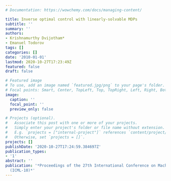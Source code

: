 ```yaml
---
# Documentation: https://wowchemy.com/docs/managing-content/

title: Inverse optimal control with linearly-solvable MDPs
subtitle: ''
summary: ''
authors:
- Krishnamurthy Dvijotham*
- Emanuel Todorov
tags: []
categories: []
date: '2010-01-01'
lastmod: 2020-10-27T17:23:49Z
featured: false
draft: false

# Featured image
# To use, add an image named `featured.jpg/png` to your page's folder.
# Focal points: Smart, Center, TopLeft, Top, TopRight, Left, Right, BottomLeft, Bottom, BottomRight.
image:
  caption: ''
  focal_point: ''
  preview_only: false

# Projects (optional).
#   Associate this post with one or more of your projects.
#   Simply enter your project's folder or file name without extension.
#   E.g. `projects = ["internal-project"]` references `content/project/deep-learning/index.md`.
#   Otherwise, set `projects = []`.
projects: []
publishDate: '2020-10-27T17:24:59.384697Z'
publication_types:
- '1'
abstract: ''
publication: '*Proceedings of the 27th International Conference on Machine Learning
  (ICML-10)*'
---
```

